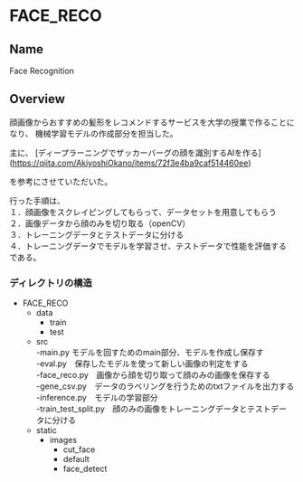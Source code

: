 # FACE_RECO

## Name
Face Recognition

## Overview
顔画像からおすすめの髪形をレコメンドするサービスを大学の授業で作ることになり、
機械学習モデルの作成部分を担当した。

主に、
 [ディープラーニングでザッカーバーグの顔を識別するAIを作る]
(https://qiita.com/AkiyoshiOkano/items/72f3e4ba9caf514460ee)  

を参考にさせていただいた。

行った手順は、  
１．顔画像をスクレイピングしてもらって、データセットを用意してもらう<br>
２．画像データから顔のみを切り取る（openCV）<br>
３．トレーニングデータとテストデータに分ける<br>
４．トレーニングデータでモデルを学習させ、テストデータで性能を評価する<br>
である。  


### ディレクトリの構造
* FACE_RECO<br>
  * data<br>
    * train<br>
    * test<br>
  * src<br>
    -main.py モデルを回すためのmain部分、モデルを作成し保存す<br>
    -eval.py　保存したモデルを使って新しい画像の判定をする<br>
    -face_reco.py　画像から顔を切り取って顔のみの画像を保存する<br>
    -gene_csv.py　データのラベリングを行うためのtxtファイルを出力する<br>
    -inference.py　モデルの学習部分<br>
    -train_test_split.py　顔のみの画像をトレーニングデータとテストデータに分ける<br>
  * static<br>
    * images<br>
      * cut_face<br>
      * default<br>
      * face_detect<br>
      
    







